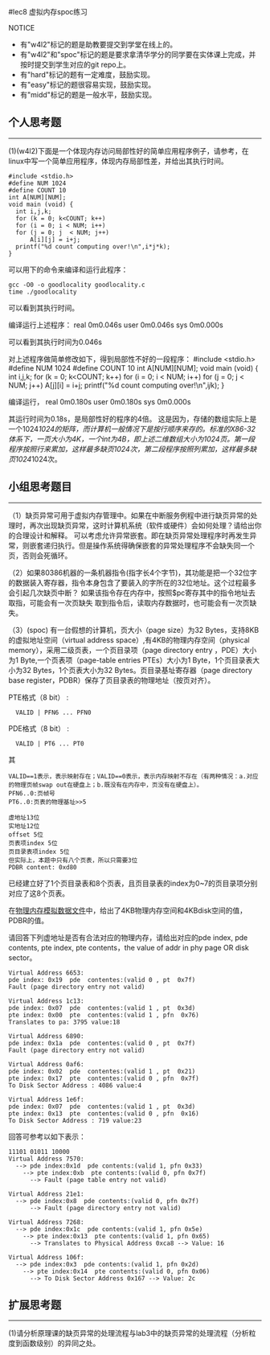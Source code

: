 #lec8 虚拟内存spoc练习


NOTICE
- 有"w4l2"标记的题是助教要提交到学堂在线上的。
- 有"w4l2"和"spoc"标记的题是要求拿清华学分的同学要在实体课上完成，并按时提交到学生对应的git repo上。
- 有"hard"标记的题有一定难度，鼓励实现。
- 有"easy"标记的题很容易实现，鼓励实现。
- 有"midd"标记的题是一般水平，鼓励实现。


## 个人思考题
---
(1)(w4l2)下面是一个体现内存访问局部性好的简单应用程序例子，请参考，在linux中写一个简单应用程序，体现内存局部性差，并给出其执行时间。
```
#include <stdio.h>
#define NUM 1024
#define COUNT 10
int A[NUM][NUM];
void main (void) {
  int i,j,k;
  for (k = 0; k<COUNT; k++)
  for (i = 0; i < NUM; i++)
  for (j = 0; j	 < NUM; j++)
      A[i][j] = i+j;
  printf("%d count computing over!\n",i*j*k);
}
```
可以用下的命令来编译和运行此程序：
```
gcc -O0 -o goodlocality goodlocality.c
time ./goodlocality
```
可以看到其执行时间。

编译运行上述程序：
real	0m0.046s
user	0m0.046s
sys	0m0.000s

可以看到其执行时间为0.046s

对上述程序做简单修改如下，得到局部性不好的一段程序：
#include <stdio.h>
#define NUM 1024
#define COUNT 10
int A[NUM][NUM];
void main (void) {
  int i,j,k;
  for (k = 0; k<COUNT; k++)
  for (i = 0; i < NUM; i++)
  for (j = 0; j	 < NUM; j++)
      A[j][i] = i+j;
  printf("%d count computing over!\n",i*j*k);
}

编译运行，
real	0m0.180s
user	0m0.180s
sys	0m0.000s

其运行时间为0.18s，是局部性好的程序的4倍。
这是因为，存储的数组实际上是一个1024*1024的矩阵，而计算机一般情况下是按行顺序来存的。标准的X86-32体系下，一页大小为4K，一个int为4B，即上述二维数组大小为1024页。第一段程序按照行来累加，这样最多缺页1024次，第二段程序按照列累加，这样最多缺页1024*1024次。

## 小组思考题目
----

（1）缺页异常可用于虚拟内存管理中。如果在中断服务例程中进行缺页异常的处理时，再次出现缺页异常，这时计算机系统（软件或硬件）会如何处理？请给出你的合理设计和解释。
可以考虑允许异常嵌套。即在缺页异常处理程序时再发生异常，则嵌套递归执行。但是操作系统得确保嵌套的异常处理程序不会缺失同一个页，否则会死循环。

（2）如果80386机器的一条机器指令(指字长4个字节)，其功能是把一个32位字的数据装入寄存器，指令本身包含了要装入的字所在的32位地址。这个过程最多会引起几次缺页中断？
如果该指令存在内存中，按照$pc寄存其中的指令地址去取指，可能会有一次页缺失
取到指令后，读取内存数据时，也可能会有一次页缺失。


（3）(spoc) 有一台假想的计算机，页大小（page size）为32 Bytes，支持8KB的虚拟地址空间（virtual address space）,有4KB的物理内存空间（physical memory），采用二级页表，一个页目录项（page directory entry ，PDE）大小为1 Byte,一个页表项（page-table entries
PTEs）大小为1 Byte，1个页目录表大小为32 Bytes，1个页表大小为32 Bytes。页目录基址寄存器（page directory base register，PDBR）保存了页目录表的物理地址（按页对齐）。

PTE格式（8 bit） :
```
  VALID | PFN6 ... PFN0
```
PDE格式（8 bit） :
```
  VALID | PT6 ... PT0
```
其
```
VALID==1表示，表示映射存在；VALID==0表示，表示内存映射不存在（有两种情况：a.对应的物理页帧swap out在硬盘上；b.既没有在内存中，页没有在硬盘上）。
PFN6..0:页帧号
PT6..0:页表的物理基址>>5

虚地址13位
实地址12位
offset 5位
页表项index 5位
页目录表项index 5位
但实际上，本题中只有八个页表，所以只需要3位
PDBR content: 0xd80
```

已经建立好了1个页目录表和8个页表，且页目录表的index为0~7的页目录项分别对应了这8个页表。

在[物理内存模拟数据文件](./04-1-spoc-memdiskdata.md)中，给出了4KB物理内存空间和4KBdisk空间的值，PDBR的值。

请回答下列虚地址是否有合法对应的物理内存，请给出对应的pde index, pde contents, pte index, pte contents，the value of addr in phy page OR disk sector。
```
Virtual Address 6653:
pde index: 0x19  pde  contentes:(valid 0 , pt  0x7f)
Fault (page directory entry not valid)

Virtual Address 1c13:
pde index: 0x07  pde  contentes:(valid 1 , pt  0x3d)
pte index: 0x00  pte  contentes:(valid 1 , pfn  0x76)
Translates to pa: 3795 value:18

Virtual Address 6890:
pde index: 0x1a  pde  contentes:(valid 0 , pt  0x7f)
Fault (page directory entry not valid)

Virtual Address 0af6:
pde index: 0x02  pde  contentes:(valid 1 , pt  0x21)
pte index: 0x17  pte  contentes:(valid 0 , pfn  0x7f)
To Disk Sector Address : 4086 value:4

Virtual Address 1e6f:
pde index: 0x07  pde  contentes:(valid 1 , pt  0x3d)
pte index: 0x13  pte  contentes:(valid 0 , pfn  0x16)
To Disk Sector Address : 719 value:23

```

回答可参考以如下表示：
```
11101 01011 10000
Virtual Address 7570:
  --> pde index:0x1d  pde contents:(valid 1, pfn 0x33)
    --> pte index:0xb  pte contents:(valid 0, pfn 0x7f)
      --> Fault (page table entry not valid)
      
Virtual Address 21e1:
  --> pde index:0x8  pde contents:(valid 0, pfn 0x7f)
      --> Fault (page directory entry not valid)

Virtual Address 7268:
  --> pde index:0x1c  pde contents:(valid 1, pfn 0x5e)
    --> pte index:0x13  pte contents:(valid 1, pfn 0x65)
      --> Translates to Physical Address 0xca8 --> Value: 16

Virtual Address 106f:
  --> pde index:0x3  pde contents:(valid 1, pfn 0x2d)
    --> pte index:0x14  pte contents:(valid 0, pfn 0x06)
      --> To Disk Sector Address 0x167 --> Value: 2c
```

## 扩展思考题
---
(1)请分析原理课的缺页异常的处理流程与lab3中的缺页异常的处理流程（分析粒度到函数级别）的异同之处。
